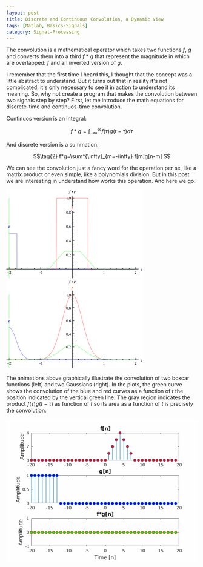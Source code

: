 ```yaml
---
layout: post
title: Discrete and Continuous Convolution, a Dynamic View
tags: [Matlab, Basics-Signals]
category: Signal-Processing
---
```


The convolution is a mathematical operator which takes two functions <span class="inlinecode">$f$</span>, <span class="inlinecode">$g$</span> and converts them into a third <span class="inlinecode">$f*g$</span> <!--break--> that represent the magnitude in which are overlapped: <span class="inlinecode">$f$</span> and an inverted version of <span class="inlinecode">$g$</span>.

 I remember that the first time I heard this, I thought that the concept was a little abstract to understand. But it turns out that in reality it's not complicated, it's only necessary to see it in action to understand its meaning. So, why not create a program that makes the convolution between two signals step by step? First, let me introduce the math equations for discrete-time and continuos-time convolution.
 
 Continuos version is an integral:
 
 $$ \tag{1} f*g=\int^{\infty}_{-\infty} f(\tau)g(t - \tau)d\tau $$
 
 And discrete version is a summation:
 
 $$\tag{2} f*g=\sum^{\infty}_{m=-\infty} f[m]g[n-m] $$
 
 We can see the convolution just a fancy word for the operation per se, like a matrix product or even simple, like a polynomials division. But in this post we are interesting in understand how works this operation. And here we go:
 
 <div class="main_block">

 <div class="inner_block">
    <img src="/img/convpost/convrect.gif" alt="Convolution rect">
 </div>

 <div class="inner_block">
    <img src="/img/convpost/convgaus.gif" alt="Convolution gaus">
 </div>

</div>

The animations above graphically illustrate the convolution of two boxcar functions (left) and two Gaussians (right). In the plots, the green curve shows the convolution of the blue and red curves as a function of <span class="inlinecode">$t$</span> the position indicated by the vertical green line. The gray region indicates the product <span class="inlinecode">$f(\tau)g(t-\tau)$</span> as function of <span class="inlinecode">$t$</span> so its area as a function of <span class="inlinecode">$t$</span> is precisely the convolution.

<div class="main_block">
    <img src="/img/convpost/conv.gif" alt="convolution">
</div>